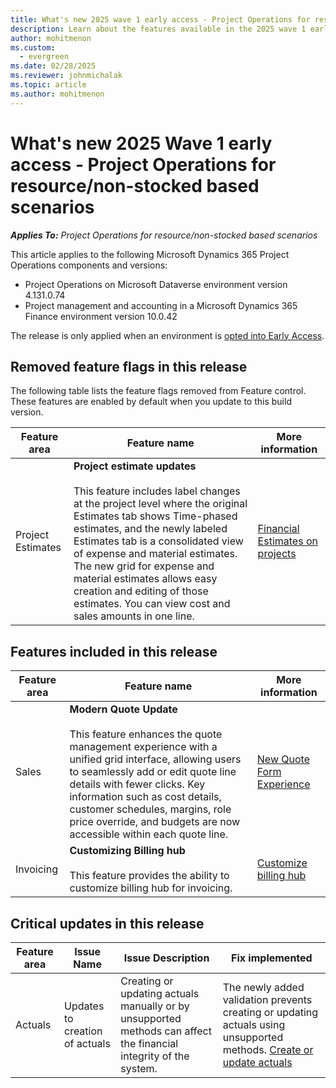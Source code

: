 ```yaml
---
title: What's new 2025 wave 1 early access - Project Operations for resource/non-stocked based scenarios
description: Learn about the features available in the 2025 wave 1 early access release of Project Operations resource/non-stocked based scenarios deployment.
author: mohitmenon
ms.custom:
  - evergreen
ms.date: 02/28/2025
ms.reviewer: johnmichalak
ms.topic: article
ms.author: mohitmenon
---
```


# What's new 2025 Wave 1 early access - Project Operations for resource/non-stocked based scenarios

_**Applies To:** Project Operations for resource/non-stocked based scenarios_

This article applies to the following Microsoft Dynamics 365 Project Operations components and versions:

- Project Operations on Microsoft Dataverse environment version 4.131.0.74
- Project management and accounting in a Microsoft Dynamics 365 Finance environment version 10.0.42

The release is only applied when an environment is [opted into Early Access](/power-platform/admin/opt-in-early-access-updates#how-to-enable-early-access-updates).

## Removed feature flags in this release

The following table lists the feature flags removed from Feature control. These features are enabled by default when you update to this build version.

| **Feature area** | **Feature name** | **More information** |
| --- | --- | --- |
| Project Estimates | **Project estimate updates** <br><br> This feature includes label changes at the project level where the original Estimates tab shows Time-phased estimates, and the newly labeled Estimates tab is a consolidated view of expense and material estimates. The new grid for expense and material estimates allows easy creation and editing of those estimates. You can view cost and sales amounts in one line. | [Financial Estimates on projects](../project-management/create-expense-estimates.md) |

## Features included in this release

| **Feature area** | **Feature name** | **More information** |
| --- | --- | --- |
| Sales |**Modern Quote Update** <br><br> This feature enhances the quote management experience with a unified grid interface, allowing users to seamlessly add or edit quote line details with fewer clicks. Key information such as cost details, customer schedules, margins, role price override, and budgets are now accessible within each quote line.| [New Quote Form Experience](../sales/quotes-new-form.md) |
| Invoicing |**Customizing Billing hub** <br><br> This feature provides the ability to customize billing hub for invoicing.| [Customize billing hub](../proforma-invoicing/billing-hub-customization.md) |

## Critical updates in this release

| **Feature area** | **Issue Name** | **Issue Description** | **Fix implemented** |
| --- | --- | --- | --- | 
| Actuals | Updates to creation of actuals | Creating or updating actuals manually or by unsupported methods can affect the financial integrity of the system. | The newly added validation prevents creating or updating actuals using unsupported methods. [Create or update actuals](../actuals/create-update-actuals.md) | 
